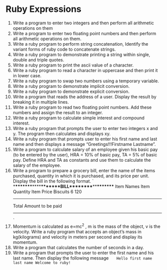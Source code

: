 # Ruby Expressions

1. Write a program to enter two integers and then perform all arithmetic operations on them
2. Write a program to enter two floating point numbers and then perform all arithmetic operations on them.
3. Write a ruby program to perform string concatenation, Identify the
   variant forms of ruby code to concatenate strings.
4. Write a ruby program to demonstrate printing a string within single,
   double and triple quotes.
5. Write a ruby program to print the ascii value of a character.
6. Write a ruby program to read a character in uppercase and then print
   it in lower case.
7. Write a ruby program to swap two numbers using a temporary
   variable.
8. Write a ruby program to demonstrate implicit conversion.
9. Write a ruby program to demonstrate explicit conversion.
10. Write a program that reads the address of a user. Display the result by
    breaking it in multiple lines.
11. Write a ruby program to read two floating point numbers. Add these
    numbers and assign the result to an integer.
12. Write a ruby program to calculate simple interest and compound
    interest.
13. Write a ruby program that prompts the user to enter two integers x
    and y. The program then calculates and displays xy.
14. Write a ruby program that prompts user to enter his first name and
    last name and then displays a message “Greetings!!!Firstname
    Lastname”.
15. Write a program to calculate salary of an employee given his basic pay
    (to be entered by the user), HRA = 10% of basic pay, TA = 5% of
    basic pay. Define HRA and TA as constants and use them to calculate
    the salary of the employee.
16. Write a program to prepare a grocery bill, enter the name of the items
    purchased, quantity in which it is purchased, and its price per unit.
    Display the bill in the following format.
    ` \***\*\*\*\*\*\*\***\*\*\*\***\*\*\*\*\*\*\***BILL\***\*\*\*\*\*\*\***\*\***\*\*\*\*\*\*\***
    Item Names Item Quantity Item Price
    Biscuits 6 120
    ***
    Total Amount to be paid
    ***
    `
17. Momentum is calculated as e=mc<sup>2</sup>
    , m is the mass of the object, v is the
    velocity. Write a ruby program that accepts an object’s mass in
    kg(kilograms) and velocity in meters per second and display its
    momentum.
18. Write a program that calculates the number of seconds in a day.
19. Write a program that prompts the user to enter the first name and his
    last name. Then display the following message
    `   Hello first name last name
Welcome to ruby!`
